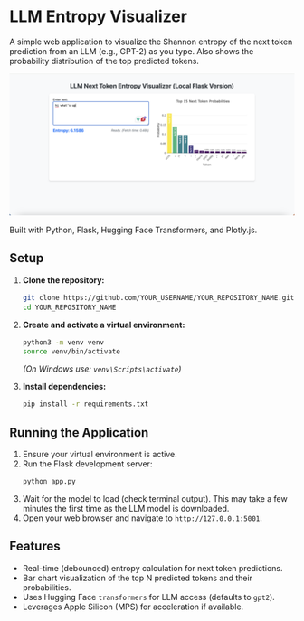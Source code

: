 # LLM Entropy Visualizer

A simple web application to visualize the Shannon entropy of the next token prediction from an LLM (e.g., GPT-2) as you type. Also shows the probability distribution of the top predicted tokens.

![Image of the visualization](./images/llm-entropy.png)

Built with Python, Flask, Hugging Face Transformers, and Plotly.js.

## Setup

1.  **Clone the repository:**
    ```bash
    git clone https://github.com/YOUR_USERNAME/YOUR_REPOSITORY_NAME.git
    cd YOUR_REPOSITORY_NAME
    ```

2.  **Create and activate a virtual environment:**
    ```bash
    python3 -m venv venv
    source venv/bin/activate
    ```
    *(On Windows use: `venv\Scripts\activate`)*

3.  **Install dependencies:**
    ```bash
    pip install -r requirements.txt
    ```

## Running the Application

1.  Ensure your virtual environment is active.
2.  Run the Flask development server:
    ```bash
    python app.py
    ```
3.  Wait for the model to load (check terminal output). This may take a few minutes the first time as the LLM model is downloaded.
4.  Open your web browser and navigate to `http://127.0.0.1:5001`.

## Features
*   Real-time (debounced) entropy calculation for next token predictions.
*   Bar chart visualization of the top N predicted tokens and their probabilities.
*   Uses Hugging Face `transformers` for LLM access (defaults to `gpt2`).
*   Leverages Apple Silicon (MPS) for acceleration if available.
